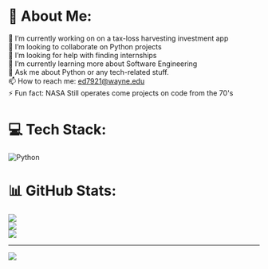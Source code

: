 # 💫 About Me:
🔭 I’m currently working on on a tax-loss harvesting investment app<br>👯 I’m looking to collaborate on Python projects <br>🤝 I’m looking for help with finding internships <br>🌱 I’m currently learning more about Software Engineering<br>💬 Ask me about Python or any tech-related stuff.<br>📫 How to reach me: ed7921@wayne.edu<br>⚡ Fun fact: NASA Still operates come projects on code from the 70's


# 💻 Tech Stack:
![Python](https://img.shields.io/badge/python-3670A0?style=for-the-badge&logo=python&logoColor=ffdd54)
# 📊 GitHub Stats:
![](https://github-readme-stats.vercel.app/api?username=omarelsharif&theme=dark&hide_border=false&include_all_commits=false&count_private=true)<br/>
![](https://github-readme-streak-stats.herokuapp.com/?user=omarelsharif&theme=dark&hide_border=false)<br/>
![](https://github-readme-stats.vercel.app/api/top-langs/?username=omarelsharif&theme=dark&hide_border=false&include_all_commits=false&count_private=true&layout=compact)

---
[![](https://visitcount.itsvg.in/api?id=omarelsharif&icon=0&color=0)](https://visitcount.itsvg.in)
